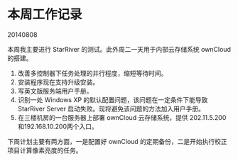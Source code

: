 # 本周工作记录

20140808

本周我主要进行 StarRiver 的测试。此外周二一天用于内部云存储系统 ownCloud 的搭建。

1. 改善多控制器下任务处理的并行程度，缩短等待时间。
2. 安装程序现在支持升级安装。
3. 写英文版服务端用户手册。
4. 识别一处 Windows XP 的默认配置问题，该问题在一定条件下能导致 StarRiver Server 启动失败。现将避免该问题的方法加入用户手册。
5. 在三楼机房的一台服务器上部署 ownCloud 云存储系统，提供 202.11.5.200和192.168.10.200两个入口。

下周计划主要有两方面，一是配置好 ownCloud 的定期备份，二是开始执行校正项目计算像素亮度的任务。
